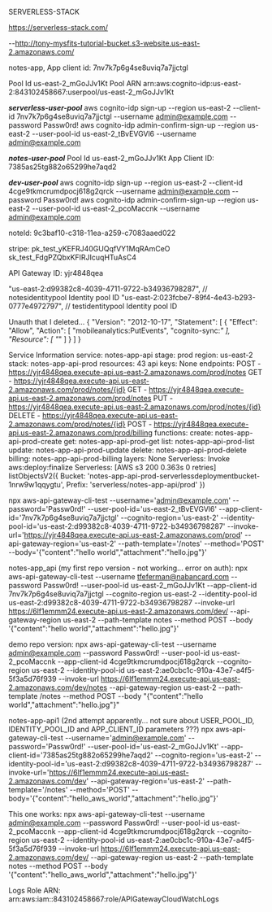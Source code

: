 SERVERLESS-STACK

https://serverless-stack.com/

--http://tony-mysfits-tutorial-bucket.s3-website.us-east-2.amazonaws.com/

notes-app, 
App client id: 7nv7k7p6g4se8uviq7a7jjctgl


Pool Id us-east-2_mGoJJv1Kt
Pool ARN arn:aws:cognito-idp:us-east-2:843102458667:userpool/us-east-2_mGoJJv1Kt

***serverless-user-pool***
aws cognito-idp sign-up --region us-east-2 --client-id 7nv7k7p6g4se8uviq7a7jjctgl --username admin@example.com --password Passw0rd!
aws cognito-idp admin-confirm-sign-up --region us-east-2 --user-pool-id us-east-2_tBvEVGVl6 --username admin@example.com

***notes-user-pool***
Pool Id us-east-2_mGoJJv1Kt
App Client ID: 7385as25tg882o65299he7aqd2

***dev-user-pool***
aws cognito-idp sign-up --region us-east-2 --client-id 4cge9tkmcrumdpocj618g2qrck --username admin@example.com --password Passw0rd!
aws cognito-idp admin-confirm-sign-up --region us-east-2 --user-pool-id us-east-2_pcoMaccnk --username admin@example.com


noteId: 9c3baf10-c318-11ea-a259-c7083aaed022

stripe: 
pk_test_yKEFRJ40GUQqfVY1MqRAmCeO
sk_test_FdgPZQbxKFIRJIcuqHTuAsC4

API Gateway ID: yjr4848qea

"us-east-2:d99382c8-4039-4711-9722-b34936798287", // notesidentitypool Identity pool ID
"us-east-2:023fcbe7-89f4-4e43-b293-0777e4972797", // testidentitypool Identity pool ID


Unauth that I deleted...
{
  "Version": "2012-10-17",
  "Statement": [
    {
      "Effect": "Allow",
      "Action": [
        "mobileanalytics:PutEvents",
        "cognito-sync:*"
      ],
      "Resource": [
        "*"
      ]
    }
  ]
}

Service Information
service: notes-app-api
stage: prod
region: us-east-2
stack: notes-app-api-prod
resources: 43
api keys:
  None
endpoints:
  POST - https://yjr4848qea.execute-api.us-east-2.amazonaws.com/prod/notes
  GET - https://yjr4848qea.execute-api.us-east-2.amazonaws.com/prod/notes/{id}
  GET - https://yjr4848qea.execute-api.us-east-2.amazonaws.com/prod/notes
  PUT - https://yjr4848qea.execute-api.us-east-2.amazonaws.com/prod/notes/{id}
  DELETE - https://yjr4848qea.execute-api.us-east-2.amazonaws.com/prod/notes/{id}
  POST - https://yjr4848qea.execute-api.us-east-2.amazonaws.com/prod/billing
functions:
  create: notes-app-api-prod-create
  get: notes-app-api-prod-get
  list: notes-app-api-prod-list
  update: notes-app-api-prod-update
  delete: notes-app-api-prod-delete
  billing: notes-app-api-prod-billing
layers:
  None
Serverless: Invoke aws:deploy:finalize
Serverless: [AWS s3 200 0.363s 0 retries] listObjectsV2({
  Bucket: 'notes-app-api-prod-serverlessdeploymentbucket-1nrw9w1qqygtu',
  Prefix: 'serverless/notes-app-api/prod'
})

npx aws-api-gateway-cli-test 
--username='admin@example.com' 
--password='Passw0rd!' 
--user-pool-id='us-east-2_tBvEVGVl6' 
--app-client-id='7nv7k7p6g4se8uviq7a7jjctgl' 
--cognito-region='us-east-2' 
--identity-pool-id='us-east-2:d99382c8-4039-4711-9722-b34936798287' 
--invoke-url='https://yjr4848qea.execute-api.us-east-2.amazonaws.com/prod' 
--api-gateway-region='us-east-2' 
--path-template='/notes' 
--method='POST' 
--body='{"content":"hello world","attachment":"hello.jpg"}'

notes-app_api (my first repo version - not working... error on auth):
npx aws-api-gateway-cli-test --username tfeferman@nabancard.com --password Passw0rd! --user-pool-id us-east-2_mGoJJv1Kt --app-client-id 7nv7k7p6g4se8uviq7a7jjctgl --cognito-region us-east-2 --identity-pool-id us-east-2:d99382c8-4039-4711-9722-b34936798287 --invoke-url https://6lf1emmm24.execute-api.us-east-2.amazonaws.com/dev/ --api-gateway-region us-east-2 --path-template notes --method POST --body '{\"content\":\"hello world\",\"attachment\":\"hello.jpg\"}'

demo repo version:
npx aws-api-gateway-cli-test --username admin@example.com --password Passw0rd! --user-pool-id us-east-2_pcoMaccnk --app-client-id 4cge9tkmcrumdpocj618g2qrck --cognito-region us-east-2 --identity-pool-id us-east-2:ae0cbc1c-910a-43e7-a4f5-5f3a5d76f939 --invoke-url https://6lf1emmm24.execute-api.us-east-2.amazonaws.com/dev/notes --api-gateway-region us-east-2 --path-template /notes --method POST --body "{\"content\":\"hello world\",\"attachment\":\"hello.jpg\"}"

notes-app-api1 (2nd attempt apparently... not sure about USER_POOL_ID, IDENTITY_POOL_ID and APP_CLIENT_ID parameters ???)
npx aws-api-gateway-cli-test --username='admin@example.com' --password='Passw0rd!' --user-pool-id='us-east-2_mGoJJv1Kt' --app-client-id='7385as25tg882o65299he7aqd2' --cognito-region='us-east-2' --identity-pool-id='us-east-2:d99382c8-4039-4711-9722-b34936798287' --invoke-url='https://6lf1emmm24.execute-api.us-east-2.amazonaws.com/dev' --api-gateway-region='us-east-2' --path-template='/notes' --method='POST' --body='{"content":"hello_aws_world","attachment":"hello.jpg"}'

This one works:
npx aws-api-gateway-cli-test --username admin@example.com --password Passw0rd! --user-pool-id us-east-2_pcoMaccnk --app-client-id 4cge9tkmcrumdpocj618g2qrck --cognito-region us-east-2 --identity-pool-id us-east-2:ae0cbc1c-910a-43e7-a4f5-5f3a5d76f939 --invoke-url https://6lf1emmm24.execute-api.us-east-2.amazonaws.com/dev/ --api-gateway-region us-east-2 --path-template notes --method POST --body '{\"content\":\"hello_aws_world\",\"attachment\":\"hello.jpg\"}'  

Logs Role ARN: arn:aws:iam::843102458667:role/APIGatewayCloudWatchLogs